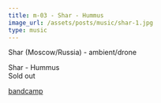 ```yaml
---
title: m-03 - Shar - Hummus
image_url: /assets/posts/music/shar-1.jpg
type: music
---
```

<p>Shar (Moscow/Russia) - ambient/drone</p>
<p>Shar - Hummus<br>
Sold out
</p>
<p><a href="https://aniralfs.bandcamp.com/merch/hummus-limited-edition-cassette">bandcamp</a>
</p>
